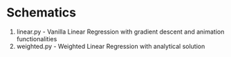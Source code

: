 # Schematics

1. linear.py - Vanilla Linear Regression with gradient descent and animation functionalities  
2. weighted.py - Weighted Linear Regression with analytical solution
